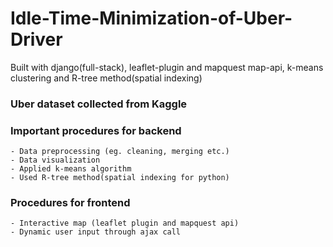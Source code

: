 # Idle-Time-Minimization-of-Uber-Driver
Built with django(full-stack), leaflet-plugin and mapquest map-api, k-means clustering and R-tree method(spatial indexing)

### Uber dataset collected from Kaggle
### Important procedures for backend
```
- Data preprocessing (eg. cleaning, merging etc.)
- Data visualization
- Applied k-means algorithm
- Used R-tree method(spatial indexing for python)
```

### Procedures for frontend
```
- Interactive map (leaflet plugin and mapquest api)
- Dynamic user input through ajax call
```
